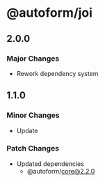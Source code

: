 # @autoform/joi

## 2.0.0

### Major Changes

- Rework dependency system

## 1.1.0

### Minor Changes

- Update

### Patch Changes

- Updated dependencies
  - @autoform/core@2.2.0
